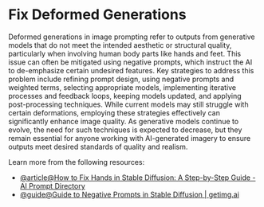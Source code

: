 # Fix Deformed Generations

Deformed generations in image prompting refer to outputs from generative models that do not meet the intended aesthetic or structural quality, particularly when involving human body parts like hands and feet. This issue can often be mitigated using negative prompts, which instruct the AI to de-emphasize certain undesired features. Key strategies to address this problem include refining prompt design, using negative prompts and weighted terms, selecting appropriate models, implementing iterative processes and feedback loops, keeping models updated, and applying post-processing techniques. While current models may still struggle with certain deformations, employing these strategies effectively can significantly enhance image quality. As generative models continue to evolve, the need for such techniques is expected to decrease, but they remain essential for anyone working with AI-generated imagery to ensure outputs meet desired standards of quality and realism.

Learn more from the following resources:
- [@article@How to Fix Hands in Stable Diffusion: A Step-by-Step Guide - AI Prompt Directory](https://www.aipromptsdirectory.com/how-to-fix-hands-in-stable-diffusion-a-step-by-step-guide/)
- [@guide@Guide to Negative Prompts in Stable Diffusion | getimg.ai](https://getimg.ai/guides/guide-to-negative-prompts-in-stable-diffusion)
